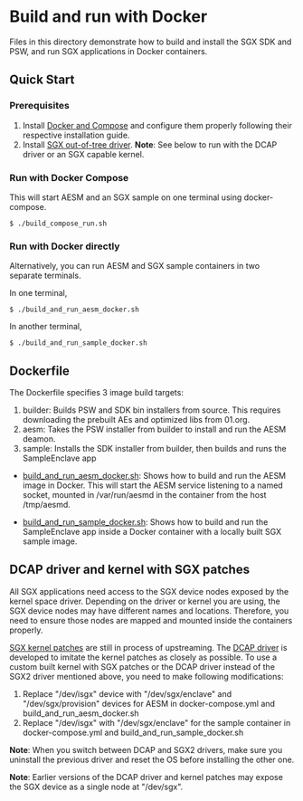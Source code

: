 # Build and run with Docker

Files in this directory demonstrate how to build and install the SGX SDK and PSW, and run SGX applications in Docker containers.

## Quick Start

###  Prerequisites
1. Install [Docker and Compose](https://docs.docker.com/) and configure them properly following their respective installation guide.
2. Install [SGX out-of-tree driver](https://github.com/intel/linux-sgx-driver). **Note**: See below to run with the DCAP driver or an SGX capable kernel.

### Run with Docker Compose
This will start AESM and an SGX sample on one terminal using docker-compose.
```
$ ./build_compose_run.sh
```

### Run with Docker directly

Alternatively, you can run AESM and SGX sample containers in two separate terminals.

In one terminal,
```
$ ./build_and_run_aesm_docker.sh
```
In another terminal,
```
$ ./build_and_run_sample_docker.sh
```

## Dockerfile

The Dockerfile specifies 3 image build targets:
1. builder: Builds PSW and SDK bin installers from source. This requires downloading the prebuilt AEs and optimized libs from 01.org.
2. aesm: Takes the PSW installer from builder to install and run the AESM deamon.
3. sample: Installs the SDK installer from builder, then builds and runs the SampleEnclave app

- [build_and_run_aesm_docker.sh](./build_and_run_aesm_docker.sh): Shows how to build and run the AESM image in Docker. This will start the AESM service listening to a named socket, mounted in /var/run/aesmd in the container from the host /tmp/aesmd.

- [build_and_run_sample_docker.sh](./build_and_run_sample_docker.sh): Shows how to build and run the SampleEnclave app inside a Docker container with a locally built SGX sample image.

## DCAP driver and kernel with SGX patches

All SGX applications need access to the SGX device nodes exposed by the kernel space driver. Depending on the driver or kernel you are using, the SGX device nodes may have different names and locations. Therefore, you need to ensure those nodes are mapped and mounted inside the containers properly.

[SGX kernel patches](https://github.com/jsakkine-intel/linux-sgx/commits/master) are still in process of upstreaming.
The [DCAP driver](https://github.com/intel/SGXDataCenterAttestationPrimitives/tree/master/driver) is developed to imitate the kernel patches as closely as possible. To use a custom built kernel with SGX patches or the DCAP driver instead of the SGX2 driver mentioned above, you need to make following modifications:
1. Replace "/dev/isgx" device with "/dev/sgx/enclave" and "/dev/sgx/provision" devices for AESM in docker-compose.yml and build_and_run_aesm_docker.sh
2. Replace "/dev/isgx" with "/dev/sgx/enclave" for the sample container in docker-compose.yml and build_and_run_sample_docker.sh

**Note**: When you switch between DCAP and SGX2 drivers, make sure you uninstall the previous driver and reset the OS before installing the other one.

**Note**: Earlier versions of the DCAP driver and kernel patches may expose the SGX device as a single node at "/dev/sgx".
